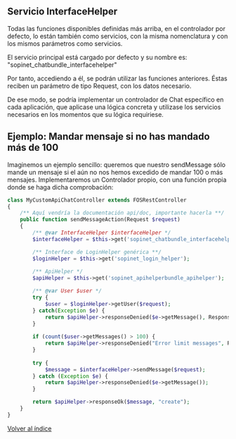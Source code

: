 ## Servicio InterfaceHelper

Todas las funciones disponibles definidas más arriba, en el controlador por defecto, lo están también como servicios, con la misma nomenclatura 
y con los mismos parámetros como servicios.

El servicio principal está cargado por defecto y su nombre es: "sopinet_chatbundle_interfacehelper"
 
Por tanto, accediendo a él, se podrán utilizar las funciones anteriores. Éstas reciben un parámetro de tipo Request, con los datos necesario.

De ese modo, se podría implementar un controlador de Chat específico en cada aplicación, que aplicase una lógica concreta y utilizase los servicios
necesarios en los momentos que su lógica requiriese.

## Ejemplo: Mandar mensaje si no has mandado más de 100

Imaginemos un ejemplo sencillo: queremos que nuestro sendMessage sólo mande un mensaje si el aún no nos hemos excedido de mandar 100 o más
mensajes. Implementaremos un Controlador propio, con una función propia donde se haga dicha comprobación:

```php
class MyCustomApiChatController extends FOSRestController
{
    /** Aquí vendría la documentación api/doc, importante hacerla **/
    public function sendMessageAction(Request $request)
    {
        /** @var InterfaceHelper $interfaceHelper */
        $interfaceHelper = $this->get('sopinet_chatbundle_interfacehelper');

        /** Interface de LoginHelper genérica **/
        $loginHelper = $this->get('sopinet_login_helper');
        
        /** ApiHelper */
        $apiHelper = $this->get('sopinet_apihelperbundle_apihelper');

        /** @var User $user */
        try {
            $user = $loginHelper->getUser($request);
        } catch(Exception $e) {
            return $apiHelper->responseDenied($e->getMessage(), Response::HTTP_BAD_REQUEST);
        }
        
        if (count($user->getMessages() > 100) {
            return $apiHelper->responseDenied("Error limit messages", Response::HTTP_BAD_REQUEST);
        }
        
        try {
            $message = $interfaceHelper->sendMessage($request);
        } catch (Exception $e) {
            return $apiHelper->responseDenied($e->getMessage());
        }

        return $apiHelper->responseOk($message, "create");        
    }
}
```

[Volver al índice](README.md)
